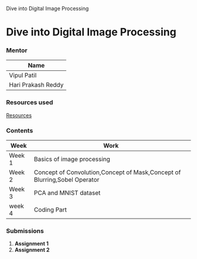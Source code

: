 Dive into Digital Image Processing


# Dive into Digital Image Processing


### Mentor
| Name  | 
| ----------- | 
| Vipul Patil | 
| Hari Prakash Reddy|
### Resources used
[Resources]((https://docs.google.com/document/d/13G7C5Ij-ydmgsUZ4SndDVvtHXZmr-tc5dcs3NWqZ1qQ/edit))

### Contents
| Week   | Work |
| ----------- | ----------- |
| Week 1  |  Basics of image processing|
| Week 2  | Concept of Convolution,Concept of Mask,Concept of Blurring,Sobel Operator|
| Week 3  | PCA and MNIST dataset|
| week 4  | Coding Part |

### Submissions
1. **Assignment 1** 
2. **Assignment 2** 


